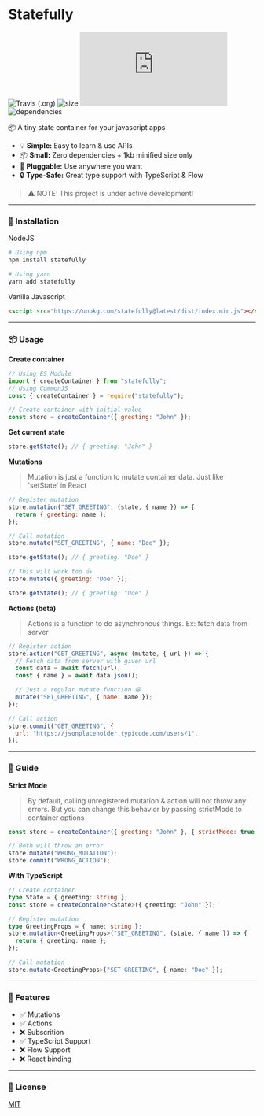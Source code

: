 # Statefully

![Travis (.org)](https://img.shields.io/travis/rahmanfadhil/statefully.svg) ![size](https://badgen.net/npm/v/statefully) ![size](https://badgen.net/badgesize/normal/https://unpkg.com/statefully@0.1.3/dist/index.js) ![dependencies](https://badgen.net/npm/dependents/statefully)

📦 A tiny state container for your javascript apps

- 💡 **Simple:** Easy to learn & use APIs
- 📦 **Small:** Zero dependencies + 1kb minified size only
- 🔌 **Pluggable:** Use anywhere you want
- 🔒 **Type-Safe:** Great type support with TypeScript & Flow

> ⚠ NOTE: This project is under active development!

---

### 🔧 Installation

NodeJS

```sh
# Using npm
npm install statefully

# Using yarn
yarn add statefully
```

Vanilla Javascript

```html
<script src="https://unpkg.com/statefully@latest/dist/index.min.js"></script>
```

---

### 📦 Usage

**Create container**

```js
// Using ES Module
import { createContainer } from "statefully";
// Using CommonJS
const { createContainer } = require("statefully");

// Create container with initial value
const store = createContainer({ greeting: "John" });
```

**Get current state**

```js
store.getState(); // { greeting: "John" }
```

**Mutations**

> Mutation is just a function to mutate container data. Just like 'setState' in React

```js
// Register mutation
store.mutation("SET_GREETING", (state, { name }) => {
  return { greeting: name };
});

// Call mutation
store.mutate("SET_GREETING", { name: "Doe" });

store.getState(); // { greeting: "Doe" }
```

```js
// This will work too 👍
store.mutate({ greeting: "Doe" });

store.getState(); // { greeting: "Doe" }
```

**Actions (beta)**

> Actions is a function to do asynchronous things. Ex: fetch data from server

```js
// Register action
store.action("GET_GREETING", async (mutate, { url }) => {
  // Fetch data from server with given url
  const data = await fetch(url);
  const { name } = await data.json();

  // Just a regular mutate function 😁
  mutate("SET_GREETING", { name: name });
});

// Call action
store.commit("GET_GREETING", {
  url: "https://jsonplaceholder.typicode.com/users/1",
});
```

---

### 📝 Guide

**Strict Mode**

> By default, calling unregistered mutation & action will not throw any errors. But you can change this behavior by passing strictMode to container options

```js
const store = createContainer({ greeting: "John" }, { strictMode: true });

// Both will throw an error
store.mutate("WRONG_MUTATION");
store.commit("WRONG_ACTION");
```

**With TypeScript**

```ts
// Create container
type State = { greeting: string };
const store = createContainer<State>({ greeting: "John" });

// Register mutation
type GreetingProps = { name: string };
store.mutation<GreetingProps>("SET_GREETING", (state, { name }) => {
  return { greeting: name };
});

// Call mutation
store.mutate<GreetingProps>("SET_GREETING", { name: "Doe" });
```

---

### 🌟 Features

- ✅ Mutations
- ✅ Actions
- ❌ Subscrition
- ✅ TypeScript Support
- ❌ Flow Support
- ❌ React binding

---

### 🔑 License

[MIT](https://oss.ninja/mit/rahmanfadhil)
